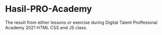 # Hasil-PRO-Academy

The result from either lessons or exercise during Digital Talent Proffesional Academy 2021 HTML CSS and JS class. 
